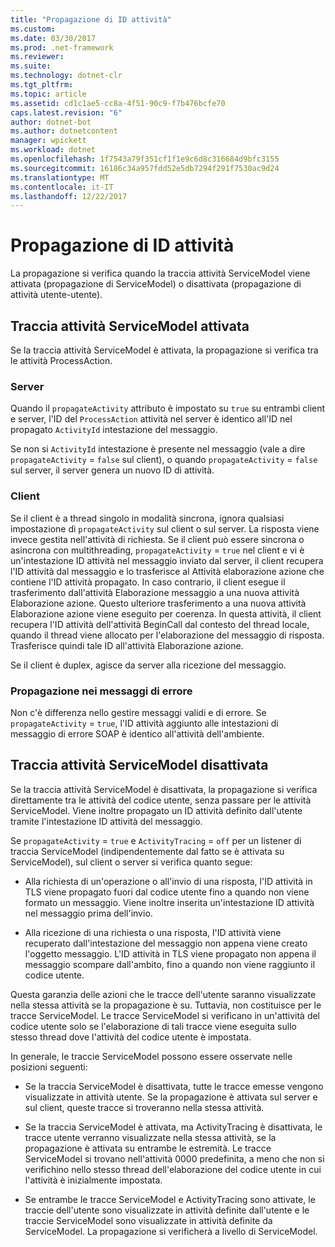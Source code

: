 ```yaml
---
title: "Propagazione di ID attività"
ms.custom: 
ms.date: 03/30/2017
ms.prod: .net-framework
ms.reviewer: 
ms.suite: 
ms.technology: dotnet-clr
ms.tgt_pltfrm: 
ms.topic: article
ms.assetid: cd1c1ae5-cc8a-4f51-90c9-f7b476bcfe70
caps.latest.revision: "6"
author: dotnet-bot
ms.author: dotnetcontent
manager: wpickett
ms.workload: dotnet
ms.openlocfilehash: 1f7543a79f351cf1f1e9c6d8c316684d9bfc3155
ms.sourcegitcommit: 16186c34a957fdd52e5db7294f291f7530ac9d24
ms.translationtype: MT
ms.contentlocale: it-IT
ms.lasthandoff: 12/22/2017
---
```

# <a name="activity-id-propagation"></a>Propagazione di ID attività
La propagazione si verifica quando la traccia attività ServiceModel viene attivata (propagazione di ServiceModel) o disattivata (propagazione di attività utente-utente).  
  
## <a name="servicemodel-activity-tracing-is-enabled"></a>Traccia attività ServiceModel attivata  
 Se la traccia attività ServiceModel è attivata, la propagazione si verifica tra le attività ProcessAction.  
  
### <a name="server"></a>Server  
 Quando il `propagateActivity` attributo è impostato su `true` su entrambi client e server, l'ID del `ProcessAction` attività nel server è identico all'ID nel propagato `ActivityId` intestazione del messaggio.  
  
 Se non si `ActivityId` intestazione è presente nel messaggio (vale a dire `propagateActivity` = `false` sul client), o quando `propagateActivity` = `false` sul server, il server genera un nuovo ID di attività.  
  
### <a name="client"></a>Client  
 Se il client è a thread singolo in modalità sincrona, ignora qualsiasi impostazione di `propagateActivity` sul client o sul server. La risposta viene invece gestita nell'attività di richiesta. Se il client può essere sincrona o asincrona con multithreading, `propagateActivity` = `true` nel client e vi è un'intestazione ID attività nel messaggio inviato dal server, il client recupera l'ID attività dal messaggio e lo trasferisce al Attività elaborazione azione che contiene l'ID attività propagato. In caso contrario, il client esegue il trasferimento dall'attività Elaborazione messaggio a una nuova attività Elaborazione azione. Questo ulteriore trasferimento a una nuova attività Elaborazione azione viene eseguito per coerenza. In questa attività, il client recupera l'ID attività dell'attività BeginCall dal contesto del thread locale, quando il thread viene allocato per l'elaborazione del messaggio di risposta. Trasferisce quindi tale ID all'attività Elaborazione azione.  
  
 Se il client è duplex, agisce da server alla ricezione del messaggio.  
  
### <a name="propagation-in-fault-messages"></a>Propagazione nei messaggi di errore  
 Non c'è differenza nello gestire messaggi validi e di errore. Se `propagateActivity` = `true`, l'ID attività aggiunto alle intestazioni di messaggio di errore SOAP è identico all'attività dell'ambiente.  
  
## <a name="servicemodel-activity-tracing-is-disabled"></a>Traccia attività ServiceModel disattivata  
 Se la traccia attività ServiceModel è disattivata, la propagazione si verifica direttamente tra le attività del codice utente, senza passare per le attività ServiceModel. Viene inoltre propagato un ID attività definito dall'utente tramite l'intestazione ID attività del messaggio.  
  
 Se `propagateActivity` = `true` e `ActivityTracing` = `off` per un listener di traccia ServiceModel (indipendentemente dal fatto se è attivata su ServiceModel), sul client o server si verifica quanto segue:  
  
-   Alla richiesta di un'operazione o all'invio di una risposta, l'ID attività in TLS viene propagato fuori dal codice utente fino a quando non viene formato un messaggio. Viene inoltre inserita un'intestazione ID attività nel messaggio prima dell'invio.  
  
-   Alla ricezione di una richiesta o una risposta, l'ID attività viene recuperato dall'intestazione del messaggio non appena viene creato l'oggetto messaggio. L'ID attività in TLS viene propagato non appena il messaggio scompare dall'ambito, fino a quando non viene raggiunto il codice utente.  
  
 Questa garanzia delle azioni che le tracce dell'utente saranno visualizzate nella stessa attività se la propagazione è su. Tuttavia, non costituisce per le tracce ServiceModel. Le tracce ServiceModel si verificano in un'attività del codice utente solo se l'elaborazione di tali tracce viene eseguita sullo stesso thread dove l'attività del codice utente è impostata.  
  
 In generale, le traccie ServiceModel possono essere osservate nelle posizioni seguenti:  
  
-   Se la traccia ServiceModel è disattivata, tutte le tracce emesse vengono visualizzate in attività utente. Se la propagazione è attivata sul server e sul client, queste tracce si troveranno nella stessa attività.  
  
-   Se la traccia ServiceModel è attivata, ma ActivityTracing è disattivata, le tracce utente verranno visualizzate nella stessa attività, se la propagazione è attivata su entrambe le estremità. Le tracce ServiceModel si trovano nell'attività 0000 predefinita, a meno che non si verifichino nello stesso thread dell'elaborazione del codice utente in cui l'attività è inizialmente impostata.  
  
-   Se entrambe le tracce ServiceModel e ActivityTracing sono attivate, le traccie dell'utente sono visualizzate in attività definite dall'utente e le traccie ServiceModel sono visualizzate in attività definite da ServiceModel. La propagazione si verificherà a livello di ServiceModel.
